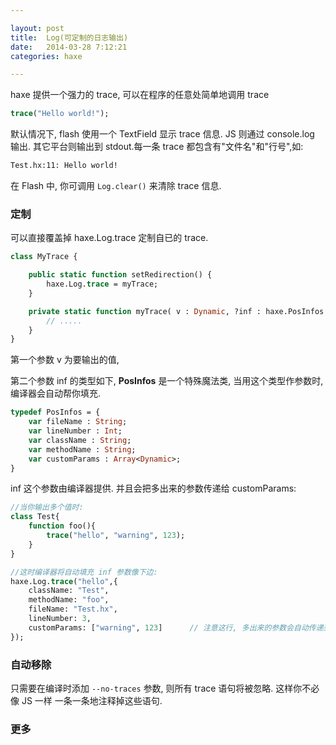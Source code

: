 ```yaml
---

layout: post
title:  Log(可定制的日志输出)
date:   2014-03-28 7:12:21
categories: haxe

---
```


haxe 提供一个强力的 trace, 可以在程序的任意处简单地调用 trace 

```haxe
trace("Hello world!");
```

默认情况下, flash 使用一个 TextField 显示 trace 信息. JS 则通过 console.log 输出. 其它平台则输出到 stdout.每一条 trace 都包含有"文件名"和"行号",如:

```bash
Test.hx:11: Hello world!
```

在 Flash 中, 你可调用 `Log.clear()` 来清除 trace 信息.

<!-- more -->

### 定制

可以直接覆盖掉 haxe.Log.trace 定制自已的 trace.

```haxe
class MyTrace {

    public static function setRedirection() {
        haxe.Log.trace = myTrace;
    }

    private static function myTrace( v : Dynamic, ?inf : haxe.PosInfos ) {
        // .....
    }
}
```

第一个参数 v 为要输出的值, 

第二个参数 inf 的类型如下, **PosInfos** 是一个特殊魔法类, 当用这个类型作参数时,编译器会自动帮你填充.

```haxe
typedef PosInfos = {
    var fileName : String;
    var lineNumber : Int;
    var className : String;
    var methodName : String;
    var customParams : Array<Dynamic>;
}
```

inf 这个参数由编译器提供. 并且会把多出来的参数传递给 customParams:

```haxe
//当你输出多个值时:
class Test{
	function foo(){
		trace("hello", "warning", 123);
	}
}

//这时编译器将自动填充 inf 参数像下边:
haxe.Log.trace("hello",{
	className: "Test",
	methodName: "foo",
	fileName: "Test.hx",
	lineNumber: 3,
	customParams: ["warning", 123]		// 注意这行, 多出来的参数会自动传递到此
});
```

### 自动移除

只需要在编译时添加 `--no-traces` 参数, 则所有 trace 语句将被忽略. 这样你不必像 JS 一样 一条一条地注释掉这些语句.

### 更多


<br />
<br />